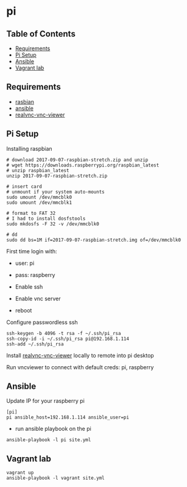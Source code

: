 #  pi

## Table of Contents

  * [Requirements](#requirements)
  * [Pi Setup](#pi-setup)
  * [Ansible](#ansible)
  * [Vagrant lab](#vagrant-lab)

## Requirements

* [rasbian](https://www.raspberrypi.org/downloads/raspbian/)
* [ansible](http://docs.ansible.com/ansible/latest/intro_installation.html)
* [realvnc-vnc-viewer](https://www.realvnc.com/en/connect/download/viewer/)


## Pi Setup

Installing raspbian
```
# download 2017-09-07-raspbian-stretch.zip and unzip
# wget https://downloads.raspberrypi.org/raspbian_latest
# unzip raspbian_latest
unzip 2017-09-07-raspbian-stretch.zip

# insert card
# unmount if your system auto-mounts
sudo umount /dev/mmcblk0
sudo umount /dev/mmcblk1

# format to FAT 32
# I had to install dosfstools
sudo mkdosfs -F 32 -v /dev/mmcblk0

# dd
sudo dd bs=1M if=2017-09-07-raspbian-stretch.img of=/dev/mmcblk0
```

First time login with:
* user: pi
* pass: raspberry

* Enable ssh
* Enable vnc server
* reboot

Configure passwordless ssh
```
ssh-keygen -b 4096 -t rsa -f ~/.ssh/pi_rsa
ssh-copy-id -i ~/.ssh/pi_rsa pi@192.168.1.114
ssh-add ~/.ssh/pi_rsa
```

Install [realvnc-vnc-viewer](https://www.realvnc.com/en/connect/download/viewer/) locally to remote into pi desktop

Run vncviewer to connect with default creds: pi, raspberry

## Ansible

Update IP for your raspberry pi
```
[pi]
pi ansible_host=192.168.1.114 ansible_user=pi
```

* run ansible playbook on the pi
```
ansible-playbook -l pi site.yml 
```

## Vagrant lab

```
vagrant up
ansible-playbook -l vagrant site.yml 
```
